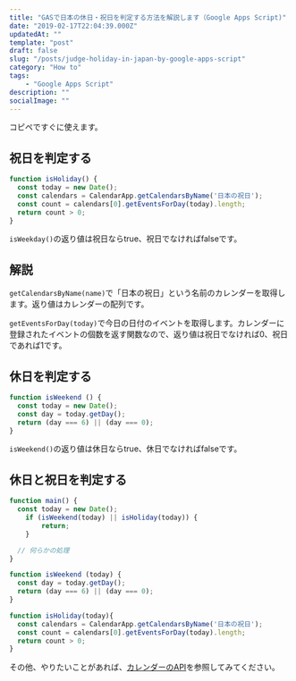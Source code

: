 ```yaml
---
title: "GASで日本の休日・祝日を判定する方法を解説します（Google Apps Script)"
date: "2019-02-17T22:04:39.000Z"
updatedAt: ""
template: "post"
draft: false
slug: "/posts/judge-holiday-in-japan-by-google-apps-script"
category: "How to"
tags:
    - "Google Apps Script"
description: ""
socialImage: ""
---
```


コピペですぐに使えます。
## 祝日を判定する
```javascript
function isHoliday() { 
  const today = new Date();
  const calendars = CalendarApp.getCalendarsByName('日本の祝日');
  const count = calendars[0].getEventsForDay(today).length;
  return count > 0;
}
```
`isWeekday()`の返り値は祝日ならtrue、祝日でなければfalseです。

## 解説
`getCalendarsByName(name)`で「日本の祝日」という名前のカレンダーを取得します。返り値はカレンダーの配列です。

`getEventsForDay(today)`で今日の日付のイベントを取得します。カレンダーに登録されたイベントの個数を返す関数なので、返り値は祝日でなければ0、祝日であれば1です。

## 休日を判定する
```javascript
function isWeekend () {
  const today = new Date();
  const day = today.getDay();
  return (day === 6) || (day === 0);
}
```
`isWeekend()`の返り値は休日ならtrue、休日でなければfalseです。


## 休日と祝日を判定する
```javascript
function main() {
  const today = new Date();
    if (isWeekend(today) || isHoliday(today)) {
        return;
    }

  // 何らかの処理
}

function isWeekend (today) {
  const day = today.getDay();
  return (day === 6) || (day === 0);
}

function isHoliday(today){ 
  const calendars = CalendarApp.getCalendarsByName('日本の祝日');
  const count = calendars[0].getEventsForDay(today).length;
  return count > 0;
}
```

その他、やりたいことがあれば、[カレンダーのAPI](https://developers.google.com/apps-script/reference/calendar/calendar-app)を参照してみてください。
